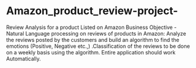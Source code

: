 # Amazon_product_review-project-
Review Analysis for a product Listed on Amazon  Business Objective - Natural Language processing on reviews of products in Amazon: Analyze the reviews posted by the customers and build an algorithm to find the emotions (Positive, Negative etc.,)  .Classification of the reviews to be done on a weekly basis using the algorithm. Entire application should work Automatically.
